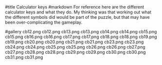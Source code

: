 #title Calculator keys
#markdown
For reference here are the different calculator keys and what
they do.  My thinking was that working out what the different
symbols did would be part of the puzzle, but that may have been
over-complicating the gameplay.

#gallery
cb12.png	cb12.png
cb13.png	cb13.png
cb14.png	cb14.png
cb15.png	cb15.png
cb16.png	cb16.png
cb17.png	cb17.png
cb18.png	cb18.png
cb19.png	cb19.png
cb20.png	cb20.png
cb21.png	cb21.png
cb23.png	cb23.png
cb24.png	cb24.png
cb25.png	cb25.png
cb26.png	cb26.png
cb27.png	cb27.png
cb28.png	cb28.png
cb29.png	cb29.png
cb30.png	cb30.png
cb31.png	cb31.png
